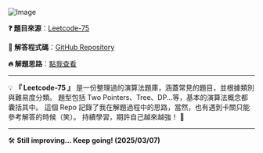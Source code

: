 ![Image](https://github.com/user-attachments/assets/97449e56-1275-40d6-b8d2-3f892e53a5a3)

**:question: 題目來源**：[Leetcode-75](https://leetcode.com/studyplan/leetcode-75/)

**:100: 解答程式碼**：[GitHub Repository](https://github.com/farmerlin731/Leetcode-75)

**🔥 解題思路**：[點我查看](https://crimson-wasabi-629.notion.site/Leetcode-75-1af2fcabe9c78009ae18ef3337318e6b?pvs=4)

---

💡 **『 Leetcode-75 』** 是一份整理過的演算法題庫，涵蓋常見的題目，並根據類別與難易度分類。
題型包括 Two Pointers、Tree、DP...等，基本的演算法概念都囊括其中。
這個 Repo 記錄了我在解題過程中的思路，當然，也有遇到卡關只能參考解答的時候（笑）。
持續學習，期許自己越來越強！ 🚀

---

🛠 **Still improving... Keep going! (2025/03/07)**
